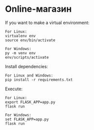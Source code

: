 # Online-магазин

If you want to make a virtual environment:
```
For Linux:
virtualenv env
source env/bin/activate

For Windows:
py -m venv env
env/scripts/activate
```

Install dependencies:
```
For Linux and Windows:
pip install -r requirements.txt
```

Execute:
```
For Linux:
export FLASK_APP=app.py
flask run

For Windows:
set FLASK_APP=app.py
flask run
```
